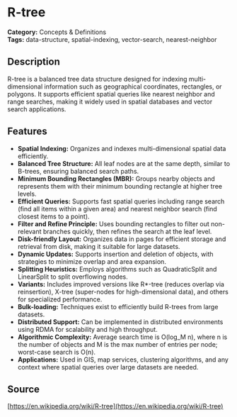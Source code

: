 # R-tree

**Category:** Concepts & Definitions  
**Tags:** data-structure, spatial-indexing, vector-search, nearest-neighbor

## Description
R-tree is a balanced tree data structure designed for indexing multi-dimensional information such as geographical coordinates, rectangles, or polygons. It supports efficient spatial queries like nearest neighbor and range searches, making it widely used in spatial databases and vector search applications.

## Features
- **Spatial Indexing:** Organizes and indexes multi-dimensional spatial data efficiently.
- **Balanced Tree Structure:** All leaf nodes are at the same depth, similar to B-trees, ensuring balanced search paths.
- **Minimum Bounding Rectangles (MBR):** Groups nearby objects and represents them with their minimum bounding rectangle at higher tree levels.
- **Efficient Queries:** Supports fast spatial queries including range search (find all items within a given area) and nearest neighbor search (find closest items to a point).
- **Filter and Refine Principle:** Uses bounding rectangles to filter out non-relevant branches quickly, then refines the search at the leaf level.
- **Disk-friendly Layout:** Organizes data in pages for efficient storage and retrieval from disk, making it suitable for large datasets.
- **Dynamic Updates:** Supports insertion and deletion of objects, with strategies to minimize overlap and area expansion.
- **Splitting Heuristics:** Employs algorithms such as QuadraticSplit and LinearSplit to split overflowing nodes.
- **Variants:** Includes improved versions like R*-tree (reduces overlap via reinsertion), X-tree (super-nodes for high-dimensional data), and others for specialized performance.
- **Bulk-loading:** Techniques exist to efficiently build R-trees from large datasets.
- **Distributed Support:** Can be implemented in distributed environments using RDMA for scalability and high throughput.
- **Algorithmic Complexity:** Average search time is O(log_M n), where n is the number of objects and M is the max number of entries per node; worst-case search is O(n).
- **Applications:** Used in GIS, map services, clustering algorithms, and any context where spatial queries over large datasets are needed.

## Source
[https://en.wikipedia.org/wiki/R-tree](https://en.wikipedia.org/wiki/R-tree)
